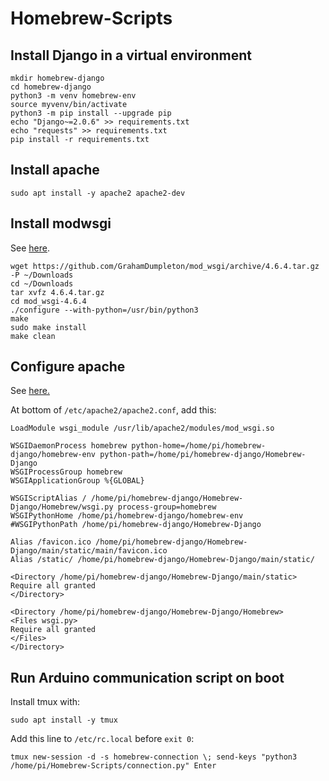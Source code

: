 # Homebrew-Scripts

## Install Django in a virtual environment
```
mkdir homebrew-django
cd homebrew-django
python3 -m venv homebrew-env
source myvenv/bin/activate
python3 -m pip install --upgrade pip
echo "Django~=2.0.6" >> requirements.txt
echo "requests" >> requirements.txt
pip install -r requirements.txt
```

## Install apache
```
sudo apt install -y apache2 apache2-dev
```

## Install modwsgi
See [here](https://modwsgi.readthedocs.io/en/develop/user-guides/quick-installation-guide.html).
```
wget https://github.com/GrahamDumpleton/mod_wsgi/archive/4.6.4.tar.gz -P ~/Downloads
cd ~/Downloads
tar xvfz 4.6.4.tar.gz
cd mod_wsgi-4.6.4
./configure --with-python=/usr/bin/python3
make
sudo make install
make clean
```

## Configure apache
See [here.](https://docs.djangoproject.com/pl/2.1/howto/deployment/wsgi/modwsgi/)

At bottom of ```/etc/apache2/apache2.conf```, add this:
```
LoadModule wsgi_module /usr/lib/apache2/modules/mod_wsgi.so

WSGIDaemonProcess homebrew python-home=/home/pi/homebrew-django/homebrew-env python-path=/home/pi/homebrew-django/Homebrew-Django
WSGIProcessGroup homebrew
WSGIApplicationGroup %{GLOBAL}

WSGIScriptAlias / /home/pi/homebrew-django/Homebrew-Django/Homebrew/wsgi.py process-group=homebrew
WSGIPythonHome /home/pi/homebrew-django/homebrew-env
#WSGIPythonPath /home/pi/homebrew-django/Homebrew-Django

Alias /favicon.ico /home/pi/homebrew-django/Homebrew-Django/main/static/main/favicon.ico
Alias /static/ /home/pi/homebrew-django/Homebrew-Django/main/static/

<Directory /home/pi/homebrew-django/Homebrew-Django/main/static>
Require all granted
</Directory>

<Directory /home/pi/homebrew-django/Homebrew-Django/Homebrew>
<Files wsgi.py>
Require all granted
</Files>
</Directory>

```

## Run Arduino communication script on boot

Install tmux with:
```
sudo apt install -y tmux
```

Add this line to ```/etc/rc.local``` before ```exit 0```:
```
tmux new-session -d -s homebrew-connection \; send-keys "python3 /home/pi/Homebrew-Scripts/connection.py" Enter
```
